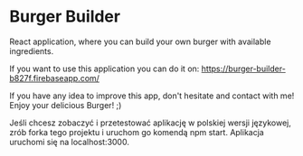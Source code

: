 # Burger Builder

React application, where you can build your own burger with available ingredients.

If you want to use this application you can do it on: https://burger-builder-b827f.firebaseapp.com/

If you have any idea to improve this app, don't hesitate and contact with me!
Enjoy your delicious Burger! ;)

Jeśli chcesz zobaczyć i przetestować aplikację w polskiej wersji językowej, zrób forka tego projektu i uruchom go 
komendą npm start. Aplikacja uruchomi się na localhost:3000.